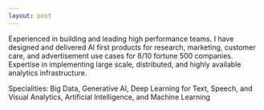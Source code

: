 ```yaml
---
layout: post
---
```

Experienced in building and leading high performance teams. I have designed and delivered AI first products for research, marketing, customer care, and advertisement use cases for 8/10 fortune 500 companies. Expertise in implementing large scale, distributed, and highly available analytics infrastructure. 

Specialities: Big Data, Generative AI, Deep Learning for Text, Speech, and Visual Analytics, Artificial Intelligence, and Machine Learning
